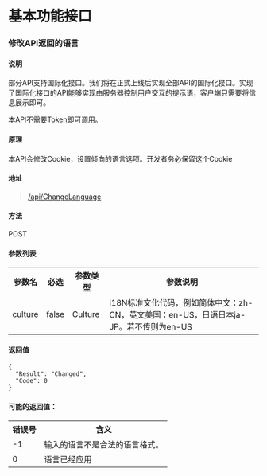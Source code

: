 ﻿# 基本功能接口

### 修改API返回的语言

#### 说明

部分API支持国际化接口。我们将在正式上线后实现全部API的国际化接口。实现了国际化接口的API能够实现由服务器控制用户交互的提示语，客户端只需要将信息展示即可。

本API不需要Token即可调用。

#### 原理

本API会修改Cookie，设置倾向的语言选项。开发者务必保留这个Cookie

#### 地址

>[/api/ChangeLanguage](/api/ChangeLanguage)

#### 方法

POST

#### 参数列表

<table class="table table-bordered table-striped">
  <tbody>
	  <tr>
		<th>参数名</th>
		<th>必选</th>
		<th>参数类型</th>
		<th>参数说明</th>
	  </tr>
	  <tr>
		<td>culture</td>
		<td>false</td>
		<td>Culture</td>
		<td>i18N标准文化代码，例如简体中文：zh-CN，英文美国：en-US，日语日本ja-JP。若不传则为en-US</td>
	  </tr>
	</tbody>
</table>

#### 返回值

	{
	  "Result": "Changed",
	  "Code": 0
	}

#### 可能的返回值：

<table class="table table-bordered table-striped">
  <tbody>
	  <tr>
		<th>错误号</th>
		<th>含义</th>
	  </tr>
	  <tr>
		<td>-1</td>
		<td>输入的语言不是合法的语言格式。</td>
	  </tr>
	  <tr>
		<td>0</td>
		<td>语言已经应用</td>
	  </tr>
	</tbody>
</table>
